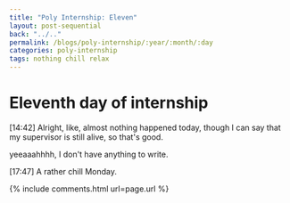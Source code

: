 ```yaml
---
title: "Poly Internship: Eleven"
layout: post-sequential
back: "../.."
permalink: /blogs/poly-internship/:year/:month/:day
categories: poly-internship
tags: nothing chill relax
---
```

# Eleventh day of internship

<span class="timestamp">[14:42]</span> Alright, like, almost nothing happened today, though I can say that my supervisor is still alive, so that's good. 

yeeaaahhhh, I don't have anything to write.

<span class="timestamp">[17:47]</span> A rather chill Monday.

{% include comments.html url=page.url %}
